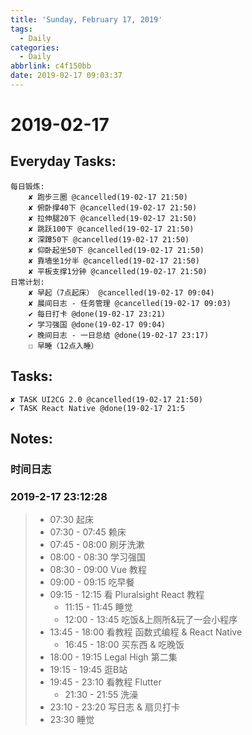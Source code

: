 ```yaml
---
title: 'Sunday, February 17, 2019'
tags:
  - Daily
categories:
  - Daily
abbrlink: c4f150bb
date: 2019-02-17 09:03:37
---
```


#  2019-02-17

<!-- more -->

## Everyday Tasks:
    每日锻炼:
        ✘ 跑步三圈 @cancelled(19-02-17 21:50)
        ✘ 俯卧撑40下 @cancelled(19-02-17 21:50)
        ✘ 拉伸腿20下 @cancelled(19-02-17 21:50)
        ✘ 跳跃100下 @cancelled(19-02-17 21:50)
        ✘ 深蹲50下 @cancelled(19-02-17 21:50)
        ✘ 仰卧起坐50下 @cancelled(19-02-17 21:50)
        ✘ 靠墙坐1分半 @cancelled(19-02-17 21:50)
        ✘ 平板支撑1分钟 @cancelled(19-02-17 21:50)
    日常计划:
        ✘ 早起（7点起床） @cancelled(19-02-17 09:04)
        ✘ 晨间日志 - 任务管理 @cancelled(19-02-17 09:03)
        ✔ 每日打卡 @done(19-02-17 23:21)
        ✔ 学习强国 @done(19-02-17 09:04)
        ✔ 晚间日志 - 一日总结 @done(19-02-17 23:17)
        ☐ 早睡（12点入睡）

## Tasks:
    ✘ TASK UI2CG 2.0 @cancelled(19-02-17 21:50)
    ✔ TASK React Native @done(19-02-17 21:5
## Notes:

### 时间日志
### 2019-2-17 23:12:28
> - 07:30 起床
> - 07:30 - 07:45 赖床
> - 07:45 - 08:00 刷牙洗漱
> - 08:00 - 08:30 学习强国
> - 08:30 - 09:00 Vue 教程
> - 09:00 - 09:15 吃早餐
> - 09:15 - 12:15 看 Pluralsight React 教程
>   - 11:15 - 11:45 睡觉
>   - 12:00 - 13:45 吃饭&上厕所&玩了一会小程序
> - 13:45 - 18:00 看教程 函数式编程 & React Native
>   - 16:45 - 18:00 买东西 & 吃晚饭
> - 18:00 - 19:15 Legal High 第二集
> - 19:15 - 19:45 逛B站
> - 19:45 - 23:10 看教程 Flutter 
>   - 21:30 - 21:55 洗澡
> - 23:10 - 23:20 写日志 & 扇贝打卡
> - 23:30 睡觉
